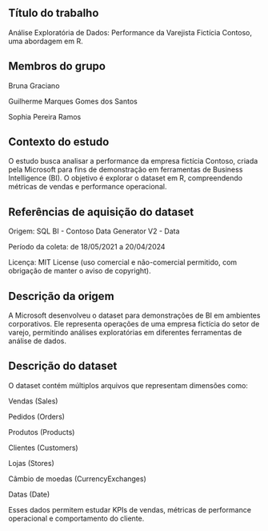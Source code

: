 ## Título do trabalho

Análise Exploratória de Dados: Performance da Varejista Fictícia Contoso, uma abordagem em R.

## Membros do grupo

Bruna Graciano

Guilherme Marques Gomes dos Santos

Sophia Pereira Ramos

## Contexto do estudo

O estudo busca analisar a performance da empresa fictícia Contoso, criada pela Microsoft para fins de demonstração em ferramentas de Business Intelligence (BI). O objetivo é explorar o dataset em R, compreendendo métricas de vendas e performance operacional.

## Referências de aquisição do dataset

Origem: SQL BI - Contoso Data Generator V2 - Data

Período da coleta: de 18/05/2021 a 20/04/2024

Licença: MIT License (uso comercial e não-comercial permitido, com obrigação de manter o aviso de copyright).

## Descrição da origem

A Microsoft desenvolveu o dataset para demonstrações de BI em ambientes corporativos. Ele representa operações de uma empresa fictícia do setor de varejo, permitindo análises exploratórias em diferentes ferramentas de análise de dados.

## Descrição do dataset

O dataset contém múltiplos arquivos que representam dimensões como:

Vendas (Sales)

Pedidos (Orders)

Produtos (Products)

Clientes (Customers)

Lojas (Stores)

Câmbio de moedas (CurrencyExchanges)

Datas (Date)

Esses dados permitem estudar KPIs de vendas, métricas de performance operacional e comportamento do cliente.
